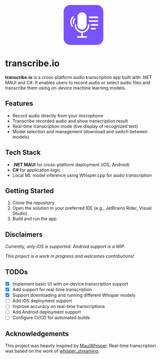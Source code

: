 <p align="center">
  <img src="assets/appicon.png" alt="transcribe.io app icon" width="128" height="128"/>
</p>

# transcribe.io

**transcribe.io** is a cross-platform audio transcription app built with 
.NET MAUI and C#. It enables users to record audio or select audio files
and transcribe them using on-device machine learning models.

## Features

- Record audio directly from your microphone
- Transcribe recorded audio and show transcription result
- Real-time transcription mode (live display of recognized text)
- Model selection and management (download and switch between models)

## Tech Stack

- **.NET MAUI** for cross-platform deployment (iOS, Android)
- **C#** for application logic
- Local ML model inference using Whisper.cpp for audio transcription

## Getting Started

1. Clone the repository.
2. Open the solution in your preferred IDE (e.g., JetBrains Rider, Visual Studio).
3. Build and run the app.

## Disclaimers

*Currently, only iOS is supported. Android support is a WIP.*

*This project is a work in progress and welcomes contributions!*

## TODOs
- [x] Implement basic UI with on-device transcription support
- [x] Add support for real-time transcription
- [x] Support downloading and running different Whisper models
- [ ] Add iOS deployment support
- [ ] Improve accuracy on real-time transcriptions
- [ ] Add Android deployment support
- [ ] Configure CI/CD for automated builds

## Acknowledgements

This project was heavily inspired by [MauiWhisper](https://github.com/drasticactions/MauiWhisper). 
Real-time transcription was based on the work of [whisper_streaming](https://github.com/ufal/whisper_streaming).
